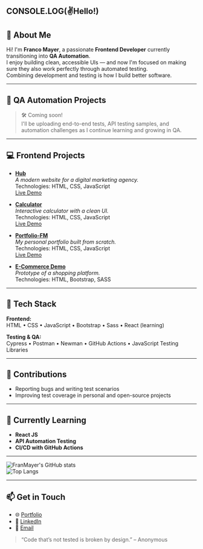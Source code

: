 ## CONSOLE.LOG(✌️Hello!)
## 👋 About Me

Hi! I'm **Franco Mayer**, a passionate **Frontend Developer** currently transitioning into **QA Automation**.  
I enjoy building clean, accessible UIs — and now I'm focused on making sure they also work perfectly through automated testing.  
Combining development and testing is how I build better software.

---

## 🧪 QA Automation Projects

> 🛠️ Coming soon!  
> I'll be uploading end-to-end tests, API testing samples, and automation challenges as I continue learning and growing in QA.

---

## 💻 Frontend Projects

- **[Hub](https://github.com/FranMayer/hub)**  
  _A modern website for a digital marketing agency._  
  Technologies: HTML, CSS, JavaScript  
  [Live Demo](https://franmayer.github.io/hub/)

- **[Calculator](https://github.com/FranMayer/calculator)**  
  _Interactive calculator with a clean UI._  
  Technologies: HTML, CSS, JavaScript  
  [Live Demo](https://franmayer.github.io/calculator/)

- **[Portfolio-FM](https://github.com/FranMayer/Portfolio-FM)**  
  _My personal portfolio built from scratch._  
  Technologies: HTML, CSS, JavaScript  
  [Live Demo](https://portfolio-fm.vercel.app/)

- **[E-Commerce Demo](https://github.com/FranMayer/ecommerce-project)**  
  _Prototype of a shopping platform._  
  Technologies: HTML, Bootstrap, SASS  

---

## 🧰 Tech Stack

**Frontend:**  
HTML • CSS • JavaScript • Bootstrap • Sass • React (learning)

**Testing & QA:**  
Cypress • Postman • Newman • GitHub Actions • JavaScript Testing Libraries

---

## 🤝 Contributions  
- Reporting bugs and writing test scenarios  
- Improving test coverage in personal and open-source projects  

---

## 🌱 Currently Learning

- **React JS**  
- **API Automation Testing**  
- **CI/CD with GitHub Actions**  

---

![FranMayer's GitHub stats](https://github-readme-stats.vercel.app/api?username=FranMayer&show_icons=true&theme=radical)  
![Top Langs](https://github-readme-stats.vercel.app/api/top-langs/?username=FranMayer&layout=compact&theme=radical)  

---

## 📫 Get in Touch  
- 🌐 [Portfolio](https://portfolio-fm.vercel.app)  
- 💼 [LinkedIn](https://www.linkedin.com/in/franmayer/)  
- 📧 [Email](mailto:francomayer96@outlook.com)

> “Code that’s not tested is broken by design.” – Anonymous
